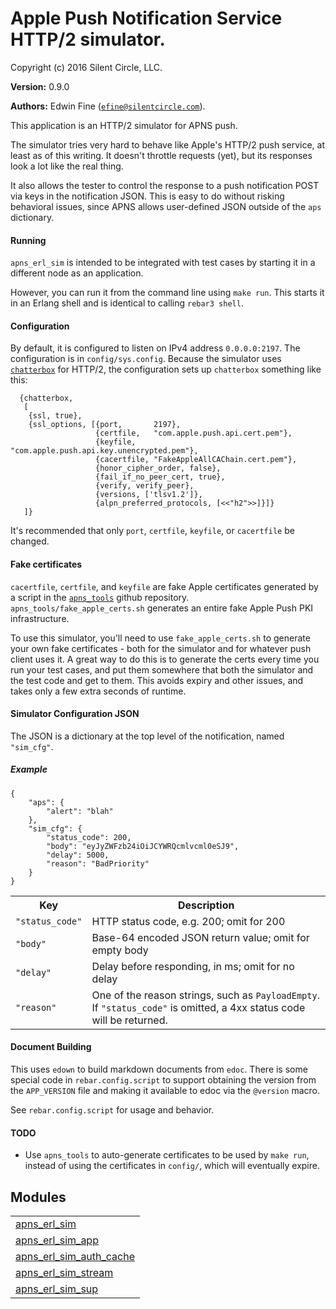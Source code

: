 

# Apple Push Notification Service HTTP/2 simulator. #

Copyright (c) 2016 Silent Circle, LLC.

__Version:__ 0.9.0

__Authors:__ Edwin Fine ([`efine@silentcircle.com`](mailto:efine@silentcircle.com)).

This application is an HTTP/2 simulator for APNS push.

The simulator tries very hard to behave like Apple's HTTP/2 push service,
at least as of this writing. It doesn't throttle requests (yet), but its
responses look a lot like the real thing.

It also allows the tester to control the response to a push notification POST
via keys in the notification JSON. This is easy to do without risking behavioral
issues, since APNS allows user-defined JSON outside of the `aps` dictionary.


#### <a name="Running">Running</a> ####

`apns_erl_sim` is intended to be integrated with test cases by starting it in
a different node as an application.

However, you can run it from the command line using `make run`. This starts
it in an Erlang shell and is identical to calling `rebar3 shell`.


#### <a name="Configuration">Configuration</a> ####

By default, it is configured to listen on IPv4 address `0.0.0.0:2197`. The
configuration is in `config/sys.config`. Because the simulator uses
[`chatterbox`](https://github.com/joedevivo/chatterbox.git) for HTTP/2,
the configuration sets up `chatterbox` something like this:

```
  {chatterbox,
   [
    {ssl, true},
    {ssl_options, [{port,       2197},
                   {certfile,   "com.apple.push.api.cert.pem"},
                   {keyfile,    "com.apple.push.api.key.unencrypted.pem"},
                   {cacertfile, "FakeAppleAllCAChain.cert.pem"},
                   {honor_cipher_order, false},
                   {fail_if_no_peer_cert, true},
                   {verify, verify_peer},
                   {versions, ['tlsv1.2']},
                   {alpn_preferred_protocols, [<<"h2">>]}]}
   ]}
```

It's recommended that only `port`, `certfile`, `keyfile`, or `cacertfile` be
changed.


#### <a name="Fake_certificates">Fake certificates</a> ####

`cacertfile`, `certfile`, and `keyfile` are fake Apple certificates generated
by a script in the [`apns_tools`](https://github.com/SilentCircle/apns_tools.git) github
repository.
`apns_tools/fake_apple_certs.sh` generates an entire fake Apple Push PKI infrastructure.

To use this simulator, you'll need to use `fake_apple_certs.sh` to generate your own
fake certificates - both for the simulator and for whatever push client uses it.
A great way to do this is to generate the certs every time you run your test cases,
and put them somewhere that both the simulator and the test code and get to them.
This avoids expiry and other issues, and takes only a few extra seconds of runtime.


#### <a name="Simulator_Configuration_JSON">Simulator Configuration JSON</a> ####

The JSON is a dictionary at the top level of the notification, named
`"sim_cfg"`.

<h5><a name="Example">Example</a></h5>

```
{
    "aps": {
        "alert": "blah"
    },
    "sim_cfg": {
        "status_code": 200,
        "body": "eyJyZWFzb24iOiJCYWRQcmlvcml0eSJ9",
        "delay": 5000,
        "reason": "BadPriority"
    }
}
```


<table>
<tr><th>Key</th><th>Description</th>
</tr>
<tr><td><code>"status_code"</code></td><td>
    HTTP status code, e.g. 200; omit for 200</td>
</tr>
<tr><td><code>"body"</code></td><td>Base-64 encoded JSON return value; omit for empty body</td>
</tr>
<tr><td><code>"delay"</code></td><td>Delay before responding, in ms; omit for no delay</td>
</tr>
<tr><td><code>"reason"</code></td><td>
    One of the reason strings, such as <code>PayloadEmpty</code>.  If <code>"status_code"</code> is
    omitted, a 4xx status code will be returned.</td>
</tr>
</table>



#### <a name="Document_Building">Document Building</a> ####

This uses `edown` to build markdown documents from `edoc`.  There is some
special code in `rebar.config.script` to support obtaining the version from the
`APP_VERSION` file and making it available to edoc via the `@version` macro.

See `rebar.config.script` for usage and behavior.


#### <a name="TODO">TODO</a> ####
- Use `apns_tools` to auto-generate certificates to be used by `make run`, instead
  of using the certificates in `config/`, which will eventually expire.


## Modules ##


<table width="100%" border="0" summary="list of modules">
<tr><td><a href="apns_erl_sim.md" class="module">apns_erl_sim</a></td></tr>
<tr><td><a href="apns_erl_sim_app.md" class="module">apns_erl_sim_app</a></td></tr>
<tr><td><a href="apns_erl_sim_auth_cache.md" class="module">apns_erl_sim_auth_cache</a></td></tr>
<tr><td><a href="apns_erl_sim_stream.md" class="module">apns_erl_sim_stream</a></td></tr>
<tr><td><a href="apns_erl_sim_sup.md" class="module">apns_erl_sim_sup</a></td></tr></table>

